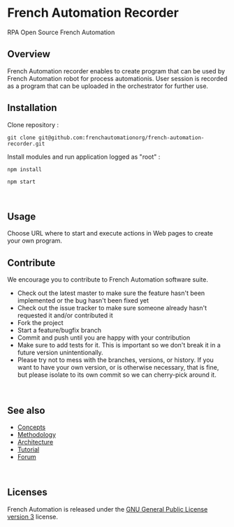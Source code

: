 # French Automation Recorder
RPA Open Source French Automation

## Overview
French Automation recorder enables to create program that can be used by French Automation robot for process automationis. User session is recorded as a program that can be uploaded in the orchestrator for further use.
<br/>


## Installation

<p>Clone repository :</p>
<pre><code>git clone git@github.com:frenchautomationorg/french-automation-recorder.git</code></pre>

<p>Install modules and run application logged as "root" :</p>
<pre><code>npm install<br>
npm start</code></pre>

<br/>


## Usage

Choose URL where to start and execute actions in Web pages to create your own program.


## Contribute
We encourage you to contribute to French Automation software suite.
<ul>
  <li>Check out the latest master to make sure the feature hasn't been implemented or the bug hasn't been fixed yet</li>
  <li>Check out the issue tracker to make sure someone already hasn't requested it and/or contributed it</li>
  <li>Fork the project</li>
  <li>Start a feature/bugfix branch</li>
  <li>Commit and push until you are happy with your contribution</li>
  <li>Make sure to add tests for it. This is important so we don't break it in a future version unintentionally.</li>
  <li>Please try not to mess with the branches, versions, or history. If you want to have your own version, or is otherwise necessary, that is fine, but please isolate to its own commit so we can cherry-pick around it.</li>
 </ul>


<br/>

## See also
<ul>
  <li><a href="https://www.frenchautomation.com/default/concepts" target="_blank">Concepts</a></li>
  <li><a href="https://www.frenchautomation.com/default/rpa" target="_blank">Methodology</a></li>
  <li><a href="https://www.frenchautomation.com/default/overview" target="_blank">Architecture</a></li>
  <li><a href="https://www.frenchautomation.com/default/tutorial" target="_blank">Tutorial</a></li>
  <li><a href="https://talk.frenchautomation.com/" target="_blank">Forum</a></li>
</ul>

<br/>

## Licenses
French Automation is released under the [GNU General Public License version 3](http://opensource.org/licenses/GPL-3.0) license.


